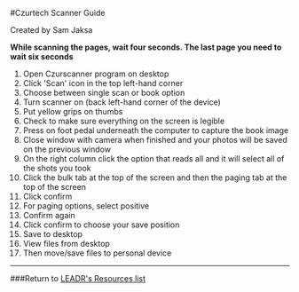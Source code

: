 #Czurtech Scanner Guide

Created by Sam Jaksa

**While scanning the pages, wait four seconds. The last page you need to wait six seconds**

1. Open Czurscanner program on desktop
2. Click 'Scan' icon in the top left-hand corner
3. Choose between single scan or book option
4. Turn scanner on (back left-hand corner of the device)
5. Put yellow grips on thumbs
6. Check to make sure everything on the screen is legible
7. Press on foot pedal underneath the computer to capture the book image
8. Close window with camera when finished and your photos will be saved on the previous window
9. On the right column click the option that reads all and it will select all of the shots you took
10. Click the bulk tab at the top of the screen and then the paging tab at the top of the screen
11. Click confirm
12. For paging options, select positive
13. Confirm again
14. Click confirm to choose your save position
15. Save to desktop
16. View files from desktop
17. Then move/save files to personal device

-----
###Return to [LEADR's Resources list](https://github.com/leadr-msu/Resources)
